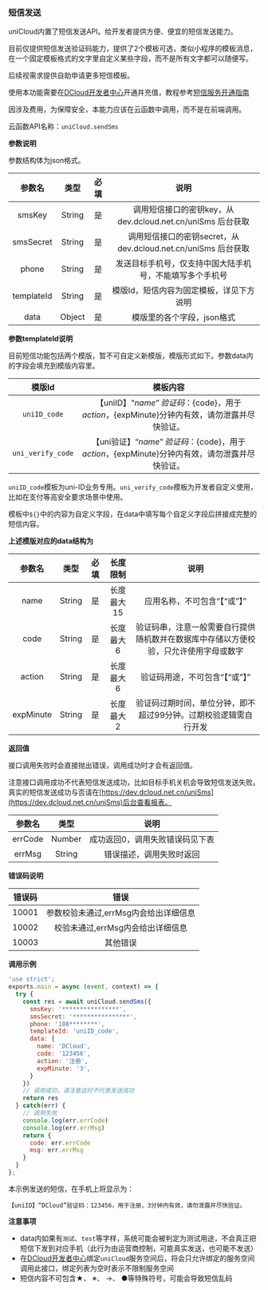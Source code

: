 ### 短信发送

uniCloud内置了短信发送API。给开发者提供方便、便宜的短信发送能力。

目前仅提供短信发送验证码能力，提供了2个模板可选，类似小程序的模板消息，在一个固定模板格式的文字里自定义某些字段，而不是所有文字都可以随便写。

后续视需求提供自助申请更多短信模板。

使用本功能需要在[DCloud开发者中心](https://dev.dcloud.net.cn/uniSms)开通并充值，教程参考[短信服务开通指南](https://ask.dcloud.net.cn/article/37534)

因涉及费用，为保障安全，本能力应该在云函数中调用，而不是在前端调用。

云函数API名称：`uniCloud.sendSms`

**参数说明**

参数结构体为json格式。

|参数名		|类型	|必填	|说明															|
|:-:		|:-:	|:-:	|:-:															|
|smsKey		|String	|是		|调用短信接口的密钥key，从 dev.dcloud.net.cn/uniSms 后台获取		|
|smsSecret	|String	|是		|调用短信接口的密钥secret，从 dev.dcloud.net.cn/uniSms 后台获取	|
|phone		|String	|是		|发送目标手机号，仅支持中国大陆手机号，不能填写多个手机号|
|templateId	|String	|是		|模版Id，短信内容为固定模板，详见下方说明						|
|data		|Object	|是		|模版里的各个字段，json格式										|

**参数templateId说明**

目前短信功能包括两个模版，暂不可自定义新模版，模版形式如下。参数data内的字段会填充到模版内容里。

|模版Id				|模板内容																							|
|:-:				|:-:																								|
|`uniID_code`		|【uniID】“${name}”验证码：${code}，用于${action}，${expMinute}分钟内有效，请勿泄露并尽快验证。	|
|`uni_verify_code`	|【uni验证】“${name}”验证码：${code}，用于${action}，${expMinute}分钟内有效，请勿泄露并尽快验证。	|

`uniID_code`模板为uni-ID业务专用。`uni_verify_code`模板为开发者自定义使用，比如在支付等高安全要求场景中使用。

模板中`${}`中的内容为自定义字段，在data中填写每个自定义字段后拼接成完整的短信内容。

**上述模版对应的data结构为**

|参数名		|类型		|必填	|长度限制		|说明																															|
|:-:			|:-:		|:-:	|:-:			|:-:																															|
|name			|String	|是		|长度最大15	|应用名称，不可包含“【“或”】”																												|
|code			|String	|是		|长度最大6	|验证码串，注意一般需要自行提供随机数并在数据库中存储以方便校验，只允许使用字母或数字		|
|action		|String	|是		|长度最大6	|验证码用途，不可包含“【“或”】”																												|
|expMinute|String	|是		|长度最大2	|验证码过期时间，单位分钟，即不超过99分钟。过期校验逻辑需自行开发	|


**返回值**

接口调用失败时会直接抛出错误，调用成功时才会有返回值。

注意接口调用成功不代表短信发送成功，比如目标手机关机会导致短信发送失败。真实的短信发送成功与否请在[https://dev.dcloud.net.cn/uniSms](https://dev.dcloud.net.cn/uniSms)后台查看报表。

|参数名	|类型	|说明			|
|:-:	|:-:	|:-:			|
|errCode|Number|成功返回0，调用失败错误码见下表	|
|errMsg|String|错误描述，调用失败时返回	|

**错误码说明**

|错误码	|错误																	|
|:-:		|:-:																	|
|10001	|参数校验未通过,errMsg内会给出详细信息|
|10002	|校验未通过,errMsg内会给出详细信息		|
|10003	|其他错误															|

**调用示例**

```js
'use strict';
exports.main = async (event, context) => {
  try {
    const res = await uniCloud.sendSms({
      smsKey: '****************',
      smsSecret: '****************',
      phone: '188********',
      templateId: 'uniID_code',
      data: {
        name: 'DCloud',
        code: '123456',
        action: '注册',
        expMinute: '3',
      }
    })
    // 调用成功，请注意这时不代表发送成功
    return res
  } catch(err) {
    // 调用失败
    console.log(err.errCode)
    console.log(err.errMsg)
    return {
      code: err.errCode
      msg: err.errMsg
    }
  }
};

```

本示例发送的短信，在手机上将显示为：
```
【uniID】“DCloud”验证码：123456，用于注册，3分钟内有效，请勿泄露并尽快验证。
```

**注意事项**

- data内如果有`测试`、`test`等字样，系统可能会被判定为测试用途，不会真正把短信下发到对应手机（此行为由运营商控制，可能真实发送，也可能不发送）
- 在[DCloud开发者中心](https://dev.dcloud.net.cn/uniSms)绑定`uniCloud`服务空间后，将会只允许绑定的服务空间调用此接口，绑定列表为空时表示不限制服务空间
- 短信内容不可包含★、 ※、 →、 ●等特殊符号，可能会导致短信乱码
